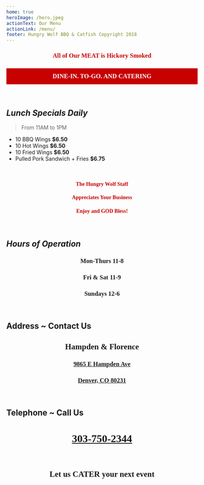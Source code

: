 ```yaml
---
home: true
heroImage: /hero.jpeg
actionText: Our Menu
actionLink: /menu/
footer: Hungry Wolf BBQ & Catfish Copyright 2018
---
```


<h3 class="hwfr">
All of Our MEAT is Hickory Smoked
</h3>

<h3 class="banner">DINE-IN. TO-GO. AND CATERING</h3>

<br>

## _Lunch Specials Daily_
> From 11AM to 1PM
- 10 BBQ Wings **$6.50**
- 10 Hot Wings **$6.50**
- 10 Fried Wings **$6.50**
- Pulled Pork Sandwich + Fries **$6.75**

<br>

<h4 class="hwfr">The Hungry Wolf Staff</h4>
<h4 class="hwfr">Appreciates Your Business</h4>
<h4 class="hwfr">Enjoy and GOD Bless!</h4>

<br>

## _Hours of Operation_

<h3 class="hwfb">Mon-Thurs 11-8</h3>
<h3 class="hwfb">Fri & Sat 11-9</h3>
<h3 class="hwfb">Sundays 12-6</h3>

<br>


## Address ~ Contact Us
<h2 class="hwfb">Hampden & Florence</h2>
<a href="https://goo.gl/maps/fCk3nLbG7xK2">
<h3 class="hwfb">9865 E Hampden Ave</h3>
<h3 class="hwfb">Denver, CO 80231</h3>
</a>

<br>

## Telephone ~ Call Us

<h1 class="hwfb"><a href="tel:303-750-2344">303-750-2344</a></h1>

<br>

<h2 class="hwfb">Let us CATER your next event</h2>

<style lang="css">
@font-face {
    font-family: 'Birmingham';
    font-style: normal;
    font-weight: normal;
    src: url('/Birmingham.ttf');
  }
.hwfr {
  font-family: 'Birmingham';
  color: #C70000;
  text-align: center;
}
.hwfb {
  font-family: 'Birmingham';
  text-align: center;
  padding: 0;
}
.banner {
  text-align: center;
  font-family: 'Birmingham';
  color: white;
  background: #C70000;
  padding: 11px;
}
</style>